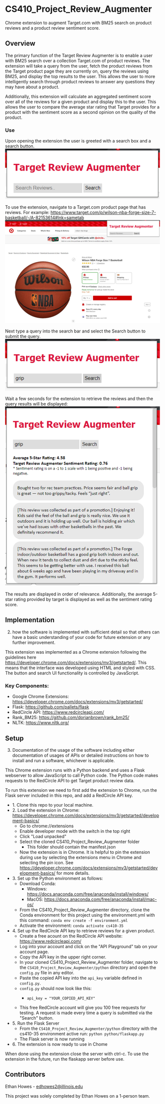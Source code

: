 # CS410_Project_Review_Augmenter

Chrome extension to augment Target.com with BM25 search on product reviews and a product review sentiment score.

## Overview 

The primary function of the Target Review Augmenter is to enable a user with BM25 search over a collection Target.com of product reviews. The extension will take a query from the user, 
fetch the product reviews from the Target product page they are currently on, query the reviews using BM25, and display the top results to the user. This allows the user
to more intelligently search through product reviews to answer any questions they may have about a product.

Additionally, this extension will calculate an aggregated sentiment score over all of the reviews for a given product and display this to the user. This allows the user to compare
the average star rating that Target provides for a product with the sentiment score as a second opinion on the quality of the product.

### Use

Upon opening the extension the user is greeted with a search box and a search button.
![intro](assets/intro_screen.PNG)

To use the extension, navigate to a Target.com product page that has reviews. For example: https://www.target.com/p/wilson-nba-forge-size-7-basketball/-/A-82153614#lnk=sametab
![intro](assets/full_screen.PNG)

Next type a query into the search bar and select the Search button to submit the query.
![intro](assets/enter_query.PNG)

Wait a few seconds for the extension to retrieve the reviews and then the query results will be displayed:
![intro](assets/query_results.PNG)

The results are displayed in order of relevance. Additionally, the average 5-star rating provided by target is 
displayed as well as the sentiment rating score.

## Implementation 
2. how the software is implemented with sufficient detail so that others can have a basic understanding of your code for future extension or any further improvement.

This extension was implemented as a Chrome extension following the guidelines here https://developer.chrome.com/docs/extensions/mv3/getstarted/. This means that the 
interface was developed using HTML and styled with CSS. The button and search UI functionality is controlled by JavaScript.

### Key Components:
* Google Chrome Extensions: https://developer.chrome.com/docs/extensions/mv3/getstarted/
* Flask: https://github.com/pallets/flask
* RedCircle API: https://www.redcircleapi.com/
* Rank_BM25: https://github.com/dorianbrown/rank_bm25/
* NLTK: https://www.nltk.org/


## Setup
3. Documentation of the usage of the software including either documentation of usages of APIs or detailed instructions on how to install and run a software, whichever is applicable.
   
This Chrome extension runs with a Python backend and uses a Flask webserver to allow JavaScript to call Python code. The Python code makes requests to the RedCircle API to get Target product review data.

To run this extension we need to first add the extension to Chrome, run the Flask server included in this repo, and add a RedCircle API key.

 * 1\. Clone this repo to your local machine.
 * 2\. Load the extension in Chrome: https://developer.chrome.com/docs/extensions/mv3/getstarted/development-basics/
   * Go to chrome://extensions
   * Enable developer mode with the switch in the top right
   * Click "Load unpacked"
   * Select the cloned CS410_Project_Review_Augmenter folder
     * This folder should contain the manifest.json
   * Now the extension is in Chrome. It is helpful to pin the extension during use by selecting the extensions menu in Chrome and selecting the pin icon. See https://developer.chrome.com/docs/extensions/mv3/getstarted/development-basics/ for more details.
 * 3\. Set up the Python environment as follows:
   * Download Conda:
     * Windows: https://docs.anaconda.com/free/anaconda/install/windows/
     * MacOS: https://docs.anaconda.com/free/anaconda/install/mac-os/
   * From the CS410_Project_Review_Augmenter directory, clone the Conda environment for this project using the environment.yml with this command: `conda env create -f environment.yml`
   * Activate the environment: `conda activate cs410-35`
 * 4\. Set up the RedCircle API key to retrieve reviews for a given product.
   * Create a free acount on the RedCircle API website: https://www.redcircleapi.com/
   * Log into your account and click on the "API Playground" tab on your account page.
   * Copy the API key in the upper right corner.
   * In your cloned CS410_Project_Review_Augmenter folder, navigate to the `CS410_Project_Review_Augmenter/python` directory and open the `config.py` file in any editor.
   * Paste the copied API key into the `api_key` variable defined in `config.py`.
   * `config.py` should now look like this:
     * ```
       api_key = "YOUR_COPIED_API_KEY"
       ```
   * This free RedCircle account will give you 100 free requests for testing. A request is made every time a query is submitted via the "Search" button.
 * 5\. Run the Flask Server
   * From the `CS410_Project_Review_Augmenter/python` directory with the cs410-35 environment active run: `python python/flaskapp.py`
   * The Flask server is now running
 * 6\. The extension is now ready to use in Chome

When done using the extension close the server with ctrl-c. To use the extension in the future, run the flaskapp server before use.

## Contributors
Ethan Howes - edhowes2@illinois.edu

This project was solely completed by Ethan Howes on a 1-person team.
